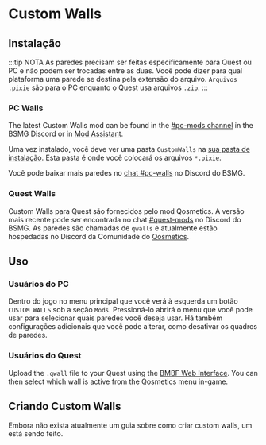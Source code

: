 # Custom Walls

## Instalação
:::tip NOTA As paredes precisam ser feitas especificamente para Quest ou PC e não podem ser trocadas entre as duas. Você pode dizer para qual plataforma uma parede se destina pela extensão do arquivo. `Arquivos .pixie` são para o PC enquanto o Quest usa arquivos `.zip`. :::

### PC Walls
The latest Custom Walls mod can be found in the [#pc-mods channel](https://discord.gg/beatsabermods) in the BSMG Discord or in [Mod Assistant](https://github.com/Assistant/ModAssistant).

Uma vez instalado, você deve ver uma pasta `CustomWalls` na [sua pasta de instalação](/faq/install-folder.md). Esta pasta é onde você colocará os arquivos `*.pixie`.

Você pode baixar mais paredes no [chat #pc-walls](https://discord.gg/beatsabermods) no Discord do BSMG.

### Quest Walls
Custom Walls para Quest são fornecidos pelo mod Qosmetics. A versão mais recente pode ser encontrada no chat [#quest-mods](https://discord.gg/beatsabermods) no Discord do BSMG. As paredes são chamadas de `qwalls` e atualmente estão hospedadas no Discord da Comunidade do [Qosmetics](https://discord.gg/qosmetics).

## Uso

### Usuários do PC
Dentro do jogo no menu principal que você verá à esquerda um botão `CUSTOM WALLS` sob a seção `Mods`. Pressioná-lo abrirá o menu que você pode usar para selecionar quais paredes você deseja usar. Há também configurações adicionais que você pode alterar, como desativar os quadros de paredes.

### Usuários do Quest
Upload the `.qwall` file to your Quest using the [BMBF Web Interface](/quest-modding.md#installing-mods). You can then select which wall is active from the Qosmetics menu in-game.

## Criando Custom Walls
Embora não exista atualmente um guia sobre como criar custom walls, um está sendo feito.
